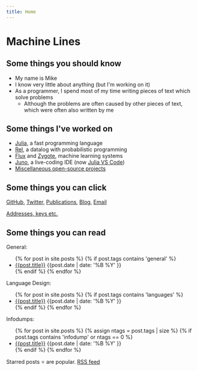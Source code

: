 ```yaml
---
title: Home
---
```


# Machine Lines

## Some things you should know

* My name is Mike
* I know very little about anything (but I'm working on it)
* As a programmer, I spend most of my time writing pieces of text which solve problems
  * Although the problems are often caused by other pieces of text, which were often also written by me

## Some things I've worked on

* [Julia](https://julialang.org/), a fast programming language
* [Rel](https://relational.ai), a datalog with probabilistic programming
* [Flux](https://en.wikipedia.org/wiki/Flux_(machine-learning_framework)) and [Zygote](https://github.com/FluxML/Zygote.jl), machine learning systems
* [Juno](http://junolab.org), a live-coding IDE (now [Julia VS Code](https://www.julia-vscode.org))
* [Miscellaneous open-source projects](https://github.com/MikeInnes/)

## Some things you can click

[GitHub](https://github.com/MikeInnes), [Twitter](https://twitter.com/MikeJInnes), [Publications](https://scholar.google.co.uk/citations?user=zffDj88AAAAJ&hl=en), [Blog]({{site.url}}), [Email](mailto:complaints@mikeinnes.io)

[Addresses, keys etc.](keys.html)

## Some things you can read

General:
<ul class="posts">
{% for post in site.posts %}
{% if post.tags contains 'general' %}
<li class="post {% if post.tags contains 'popular' %}popular{% endif %}">
  <span class="link"><a href="{{post.url}}">{{post.title}}</a></span>
  <span class="date">{{post.date | date: '%B %Y' }}</span>
</li>
{% endif %}
{% endfor %}
</ul>

Language Design:
<ul class="posts">
{% for post in site.posts %}
{% if post.tags contains 'languages' %}
<li class="post {% if post.tags contains 'popular' %}popular{% endif %}">
  <span class="link"><a href="{{post.url}}">{{post.title}}</a></span>
  <span class="date">{{post.date | date: '%B %Y' }}</span>
</li>
{% endif %}
{% endfor %}
</ul>

Infodumps:
<ul class="posts">
{% for post in site.posts %}
{% assign ntags = post.tags | size %}
{% if post.tags contains 'infodump' or ntags == 0 %}
<li class="post {% if post.tags contains 'popular' %}popular{% endif %}">
  <span class="link"><a href="{{post.url}}">{{post.title}}</a></span>
  <span class="date">{{post.date | date: '%B %Y' }}</span>
</li>
{% endif %}
{% endfor %}
</ul>

Starred posts ⭐ are popular. [RSS feed](/feed.xml)
